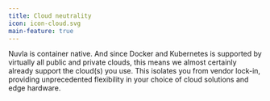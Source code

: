 ```yaml
---
title: Cloud neutrality
icon: icon-cloud.svg
main-feature: true
---
```


Nuvla is container native. And since Docker and Kubernetes is supported by virtually all public and private clouds, this means we almost certainly already support the cloud(s) you use. This isolates you from vendor lock-in, providing unprecedented flexibility in your choice of cloud solutions and edge hardware.
